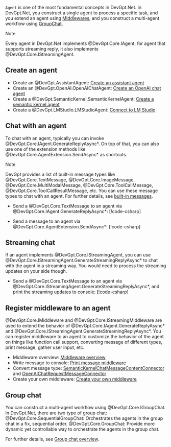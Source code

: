 `Agent` is one of the most fundamental concepts in DevGpt.Net. In DevGpt.Net, you construct a single agent to process a specific task, and you extend an agent using [Middlewares](./Middleware-overview.md), and you construct a multi-agent workflow using [GroupChat](./Group-chat-overview.md).

> [!NOTE]
> Every agent in DevGpt.Net implements @DevGpt.Core.IAgent, for agent that supports streaming reply, it also implements @DevGpt.Core.IStreamingAgent.

## Create an agent
- Create an @DevGpt.AssistantAgent: [Create an assistant agent](./Create-an-agent.md)
- Create an @DevGpt.OpenAI.OpenAIChatAgent: [Create an OpenAI chat agent](./OpenAIChatAgent-simple-chat.md)
- Create a @DevGpt.SemanticKernel.SemanticKernelAgent: [Create a semantic kernel agent](./DevGpt.SemanticKernel/SemanticKernelAgent-simple-chat.md)
- Create a @DevGpt.LMStudio.LMStudioAgent: [Connect to LM Studio](./Consume-LLM-server-from-LM-Studio.md)

## Chat with an agent
To chat with an agent, typically you can invoke @DevGpt.Core.IAgent.GenerateReplyAsync*. On top of that, you can also use one of the extension methods like @DevGpt.Core.AgentExtension.SendAsync* as shortcuts.

> [!NOTE]
> DevGpt provides a list of built-in message types like @DevGpt.Core.TextMessage, @DevGpt.Core.ImageMessage, @DevGpt.Core.MultiModalMessage, @DevGpt.Core.ToolCallMessage, @DevGpt.Core.ToolCallResultMessage, etc. You can use these message types to chat with an agent. For further details, see [built-in messages](./Built-in-messages.md).

- Send a @DevGpt.Core.TextMessage to an agent via @DevGpt.Core.IAgent.GenerateReplyAsync*:
[!code-csharp[](../../sample/DevGpt.BasicSamples/CodeSnippet/AgentCodeSnippet.cs?name=ChatWithAnAgent_GenerateReplyAsync)]

- Send a message to an agent via @DevGpt.Core.AgentExtension.SendAsync*:
[!code-csharp[](../../sample/DevGpt.BasicSamples/CodeSnippet/AgentCodeSnippet.cs?name=ChatWithAnAgent_SendAsync)]

## Streaming chat
If an agent implements @DevGpt.Core.IStreamingAgent, you can use @DevGpt.Core.IStreamingAgent.GenerateStreamingReplyAsync* to chat with the agent in a streaming way. You would need to process the streaming updates on your side though.

- Send a @DevGpt.Core.TextMessage to an agent via @DevGpt.Core.IStreamingAgent.GenerateStreamingReplyAsync*, and print the streaming updates to console:
[!code-csharp[](../../sample/DevGpt.BasicSamples/CodeSnippet/AgentCodeSnippet.cs?name=ChatWithAnAgent_GenerateStreamingReplyAsync)]

## Register middleware to an agent
@DevGpt.Core.IMiddleware and @DevGpt.Core.IStreamingMiddleware are used to extend the behavior of @DevGpt.Core.IAgent.GenerateReplyAsync* and @DevGpt.Core.IStreamingAgent.GenerateStreamingReplyAsync*. You can register middleware to an agent to customize the behavior of the agent on things like function call support, converting message of different types, print message, gather user input, etc.

- Middleware overview: [Middleware overview](./Middleware-overview.md)
- Write message to console: [Print message middleware](./Print-message-middleware.md)
- Convert message type: [SemanticKernelChatMessageContentConnector](./DevGpt.SemanticKernel/SemanticKernelAgent-support-more-messages.md) and [OpenAIChatRequestMessageConnector](./OpenAIChatAgent-support-more-messages.md)
- Create your own middleware: [Create your own middleware](./Create-your-own-middleware.md)

## Group chat
You can construct a multi-agent workflow using @DevGpt.Core.IGroupChat. In DevGpt.Net, there are two type of group chat:
@DevGpt.Core.SequentialGroupChat: Orchestrates the agents in the group chat in a fix, sequential order.
@DevGpt.Core.GroupChat: Provide more dynamic yet controllable way to orchestrate the agents in the group chat.

For further details, see [Group chat overview](./Group-chat-overview.md).